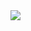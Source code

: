 <picture>
<source
  srcset="https://github-readme-stats.vercel.app/api/top-langs/?username=victorrschmidt&layout=compact&theme=default"
  media="(prefers-color-scheme: light), (prefers-color-scheme: no-preference)"
/>        
<source
  srcset="https://github-readme-stats.vercel.app/api/top-langs/?username=victorrschmidt&layout=compact&theme=tokyonight"
  media="(prefers-color-scheme: dark)"
/>        
<img src="https://github-readme-stats.vercel.app/api?username=victorrschmidt&show_icons=true">
</picture>
